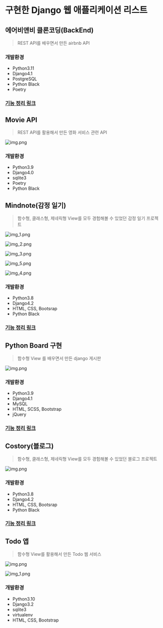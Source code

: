 # 구현한 Django 웹 애플리케이션 리스트

## 에어비앤비 클론코딩(BackEnd)
> REST API를 배우면서 만든 airbnb API

### 개발환경
- Python3.11
- Django4.1
- PostgreSQL
- Python Black
- Poetry

### [기능 정리 링크](airbnb-clone-backend/README.md)

## Movie API
> REST API를 활용해서 만든 영화 서비스 관련 API

![img.png](docs/imgs/movieapi.png)

### 개발환경
- Python3.9
- Django4.0
- sqlite3
- Poetry
- Python Black

## Mindnote(감정 일기)
> 함수형, 클래스형, 제네릭형 View를 모두 경험해볼 수 있었던 감정 일기 프로젝트

![img_1.png](docs/imgs/img_1.png)

![img_2.png](docs/imgs/img_2.png)

![img_3.png](docs/imgs/img_3.png)

![img_5.png](docs/imgs/img_5.png)

![img_4.png](docs/imgs/img_4.png)


### 개발환경
- Python3.8
- Django4.2
- HTML, CSS, Bootsrap
- Python Black

### [기능 정리 링크](codeit-django/mindnote/README.md)

## Python Board 구현
> 함수형 View 를 배우면서 만든 django 게시판

![img.png](docs/img.png)

### 개발환경
- Python3.9
- Django4.1
- MySQL
- HTML, SCSS, Bootstrap
- jQuery

### [기능 정리 링크](doit/mysite/README.md)


## Costory(블로그)
> 함수형, 클래스형, 제네릭형 View를 모두 경험해볼 수 있었던 블로그 프로젝트

![img.png](docs/imgs/img.png)

### 개발환경
- Python3.8
- Django4.2
- HTML, CSS, Bootsrap
- Python Black

### [기능 정리 링크](codeit-django/costory/README.md)


## Todo 앱
> 함수형 View를 활용해서 만든 Todo 웹 서비스

![img.png](docs/imgs/todo1.png)

![img_1.png](docs/imgs/todo2.png)

### 개발환경
- Python3.10
- Django3.2
- sqlite3
- virtualenv
- HTML, CSS, Bootstrap 